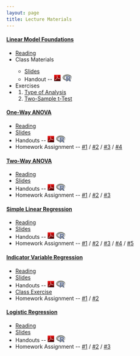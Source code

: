 ```yaml
---
layout: page
title: Lecture Materials
---
```


<div class="panel-group" id="accordion">
 
  <div class="panel panel-default">
    <div class="panel-heading">
      <h4 class="panel-title">
        <a data-toggle="collapse" data-parent="#accordion" href="#collapseLMF">Linear Model Foundations</a>
      </h4>
    </div>
    <div id="collapseLMF" class="panel-collapse collapse">
      <div class="panel-body">
      <ul>
        <li><a href="../book/Foundations.pdf" target="_blank">Reading</a></li>
        <li>Class Materials</li>
          <ul>
            <li><a href="LMFoundations/PPT.pptx">Slides</a></li>
            <li>Handout -- <a href="LMFoundations/RHO.pdf"><img src="../img/pdf.png"></a> <a href="LMFoundations/RHO.R" target="_blank"><img src="../img/Rlogo.png"></a></li>
          </ul>
        <li>Exercises<li>
          <ol>
            <li><a href="LMFoundations/HW1.html">Type of Analysis</a></li>
            <li><a href="LMFoundations/HW2.html">Two-Sample t-Test</a></li>
          </ol>
      </ul>
      </div>
    </div>
  </div>
  
  <div class="panel panel-default">
    <div class="panel-heading">
      <h4 class="panel-title">
        <a data-toggle="collapse" data-parent="#accordion" href="#collapseAOV1">One-Way ANOVA</a>
      </h4>
    </div>
    <div id="collapseAOV1" class="panel-collapse collapse">
      <div class="panel-body">
      <ul>
        <li><a href="../book/One-Way ANOVA.pdf" target="_blank">Reading</a></li>
        <li><a href="Anova-1Way/PPT.pptx">Slides</a></li>
        <li>Handouts -- <a href="Anova-1Way/RHO.pdf"><img src="../img/pdf.png"></a> <a href="Anova-1Way/RHO.R" target="_blank"><img src="../img/Rlogo.png"></a></li>
        <li>Homework Assignment -- <a href="Anova-1Way/HW1.html">#1</a> / <a href="Anova-1Way/HW2.html">#2</a> /  <a href="Anova-1Way/HW3.html">#3</a> / <a href="Anova-1Way/HW4.html">#4</a></li>
      </ul>
      </div>
    </div>
  </div>
  
  <div class="panel panel-default">
    <div class="panel-heading">
      <h4 class="panel-title">
        <a data-toggle="collapse" data-parent="#accordion" href="#collapseAOV2">Two-Way ANOVA</a>
      </h4>
    </div>
    <div id="collapseAOV2" class="panel-collapse collapse">
      <div class="panel-body">
      <ul>
        <li><a href="../book/Two-Way ANOVA.pdf" target="_blank">Reading</a></li>
        <li><a href="Anova-2Way/PPT.pptx">Slides</a></li>
        <li>Handouts -- <a href="Anova-2Way/RHO.pdf"><img src="../img/pdf.png"></a> <a href="Anova-2Way/RHO.R" target="_blank"><img src="../img/Rlogo.png"></a></li>
        <li>Homework Assignment -- <a href="Anova-2Way/HW1.html">#1</a> / <a href="Anova-2Way/HW2.html">#2</a> / <a href="Anova-2Way/HW3.html">#3</a></li>
        </ul>
      </div>
    </div>
  </div>
  
  <div class="panel panel-default">
    <div class="panel-heading">
      <h4 class="panel-title">
        <a data-toggle="collapse" data-parent="#accordion" href="#collapseSLR">Simple Linear Regression</a>
      </h4>
    </div>
    <div id="collapseSLR" class="panel-collapse collapse">
      <div class="panel-body">
      <ul>
        <li><a href="../book/Simple Linear Regression.pdf" target="_blank">Reading</a></li>
        <li><a href="SLRegression/PPT.pptx">Slides</a></li>
        <li>Handouts -- <a href="SLRegression/RHO.pdf"><img src="../img/pdf.png"></a> <a href="SLRegression/RHO.R" target="_blank"><img src="../img/Rlogo.png"></a></li>
        <li>Homework Assignment -- <a href="SLRegression/HW1.html">#1</a> / <a href="SLRegression/HW2.html">#2</a> / <a href="SLRegression/HW3.html">#3</a> / <a href="SLRegression/HW4.html">#4</a> / <a href="SLRegression/HW5.html">#5</a></li>
      </ul>
      </div>
    </div>
  </div>

  <div class="panel panel-default">
    <div class="panel-heading">
      <h4 class="panel-title">
        <a data-toggle="collapse" data-parent="#accordion" href="#collapseIVR">Indicator Variable Regression</a>
      </h4>
    </div>
    <div id="collapseIVR" class="panel-collapse collapse">
      <div class="panel-body">
      <ul>
        <li><a href="../book/One-Way IVR.pdf" target="_blank">Reading</a></li>
        <li><a href="IVRegression/PPT.pptx">Slides</a></li>
        <li>Handouts -- <a href="IVRegression/RHO.pdf"><img src="../img/pdf.png"></a> <a href="IVRegression/RHO.R" target="_blank"><img src="../img/Rlogo.png"></a></li>
        <li><a href="IVRegression/CE1.html">Class Exercise</a></li>
        <li>Homework Assignment -- <a href="IVRegression/HW1.html">#1</a> / <a href="IVRegression/HW2.html">#2</a></li> 
      </ul>
      </div>
    </div>
  </div>
  
  <div class="panel panel-default">
    <div class="panel-heading">
      <h4 class="panel-title">
        <a data-toggle="collapse" data-parent="#accordion" href="#collapseLogisticR">Logistic Regression</a>
      </h4>
    </div>
    <div id="collapseLogisticR" class="panel-collapse collapse">
      <div class="panel-body">
      <ul>
        <li><a href="../book/Logistic Regression.pdf" target="_blank">Reading</a></li>
        <li><a href="LogisticRegression/PPT.pptx">Slides</a></li>
        <li>Handouts -- <a href="LogisticRegression/RHO.pdf"><img src="../img/pdf.png"></a> <a href="LogisticRegression/RHO.R" target="_blank"><img src="../img/Rlogo.png"></a></li>
        <li>Homework Assignment -- <a href="LogisticRegression/HW1.html">#1</a> / <a href="LogisticRegression/HW2.html">#2</a> / <a href="LogisticRegression/HW3.html">#3</a></li> 
      </ul>
      </div>
    </div>
  </div>

</div> 
